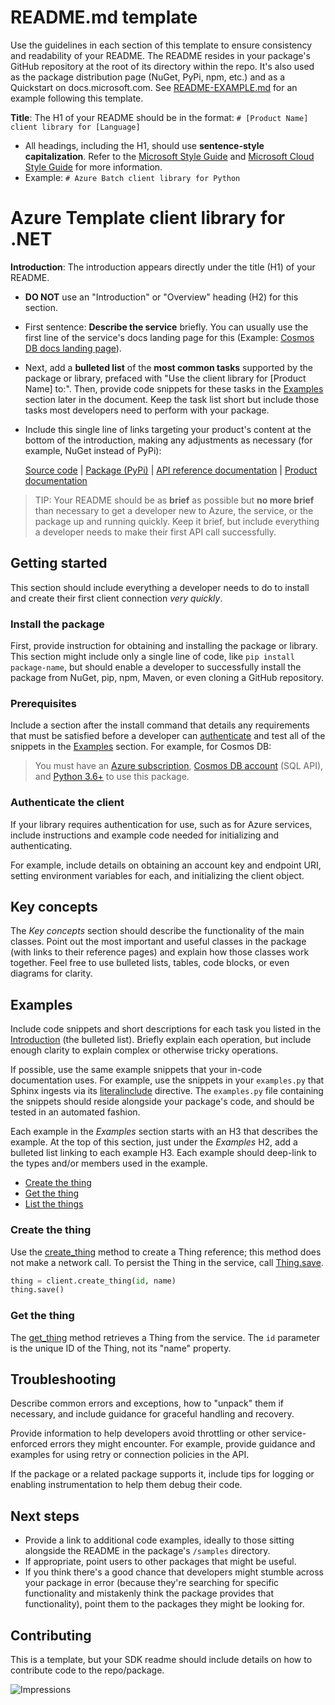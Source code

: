 # README.md template

Use the guidelines in each section of this template to ensure consistency and readability of your README. The README resides in your package's GitHub repository at the root of its directory within the repo. It's also used as the package distribution page (NuGet, PyPi, npm, etc.) and as a Quickstart on docs.microsoft.com. See [README-EXAMPLE.md](README-EXAMPLE.md) for an example following this template.

**Title**: The H1 of your README should be in the format: `# [Product Name] client library for [Language]`

* All headings, including the H1, should use **sentence-style capitalization**. Refer to the [Microsoft Style Guide][style-guide-msft] and [Microsoft Cloud Style Guide][style-guide-cloud] for more information.
* Example: `# Azure Batch client library for Python`

# Azure Template client library for .NET

**Introduction**: The introduction appears directly under the title (H1) of your README.

* **DO NOT** use an "Introduction" or "Overview" heading (H2) for this section.
* First sentence: **Describe the service** briefly. You can usually use the first line of the service's docs landing page for this (Example: [Cosmos DB docs landing page](https://docs.microsoft.com/azure/cosmos-db/)).
* Next, add a **bulleted list** of the **most common tasks** supported by the package or library, prefaced with "Use the client library for [Product Name] to:". Then, provide code snippets for these tasks in the [Examples](#examples) section later in the document. Keep the task list short but include those tasks most developers need to perform with your package.
* Include this single line of links targeting your product's content at the bottom of the introduction, making any adjustments as necessary (for example, NuGet instead of PyPi):

  [Source code](https://github.com/Azure/azure-sdk-for-python/tree/master/azure-batch) | [Package (PyPi)](https://pypi.org/project/azure-batch/) | [API reference documentation](https://docs.microsoft.com/python/api/overview/azure/batch?view=azure-python) | [Product documentation](https://docs.microsoft.com/azure/batch/)

> TIP: Your README should be as **brief** as possible but **no more brief** than necessary to get a developer new to Azure, the service, or the package up and running quickly. Keep it brief, but include everything a developer needs to make their first API call successfully.

## Getting started

This section should include everything a developer needs to do to install and create their first client connection *very quickly*.

### Install the package

First, provide instruction for obtaining and installing the package or library. This section might include only a single line of code, like `pip install package-name`, but should enable a developer to successfully install the package from NuGet, pip, npm, Maven, or even cloning a GitHub repository.

### Prerequisites

Include a section after the install command that details any requirements that must be satisfied before a developer can [authenticate](#authenticate-the-client) and test all of the snippets in the [Examples](#examples) section. For example, for Cosmos DB:

> You must have an [Azure subscription](https://azure.microsoft.com/free/), [Cosmos DB account](https://docs.microsoft.com/azure/cosmos-db/account-overview) (SQL API), and [Python 3.6+](https://www.python.org/downloads/) to use this package.

### Authenticate the client

If your library requires authentication for use, such as for Azure services, include instructions and example code needed for initializing and authenticating.

For example, include details on obtaining an account key and endpoint URI, setting environment variables for each, and initializing the client object.

## Key concepts

The *Key concepts* section should describe the functionality of the main classes. Point out the most important and useful classes in the package (with links to their reference pages) and explain how those classes work together. Feel free to use bulleted lists, tables, code blocks, or even diagrams for clarity.

## Examples

Include code snippets and short descriptions for each task you listed in the [Introduction](#introduction) (the bulleted list). Briefly explain each operation, but include enough clarity to explain complex or otherwise tricky operations.

If possible, use the same example snippets that your in-code documentation uses. For example, use the snippets in your `examples.py` that Sphinx ingests via its [literalinclude](https://www.sphinx-doc.org/en/1.5/markup/code.html?highlight=code%20examples#includes) directive. The `examples.py` file containing the snippets should reside alongside your package's code, and should be tested in an automated fashion.

Each example in the *Examples* section starts with an H3 that describes the example. At the top of this section, just under the *Examples* H2, add a bulleted list linking to each example H3. Each example should deep-link to the types and/or members used in the example.

* [Create the thing](#create-the-thing)
* [Get the thing](#get-the-thing)
* [List the things](#list-the-things)

### Create the thing

Use the [create_thing](not-valid-link) method to create a Thing reference; this method does not make a network call. To persist the Thing in the service, call [Thing.save](not-valid-link).

```Python
thing = client.create_thing(id, name)
thing.save()
```

### Get the thing

The [get_thing](not-valid-link) method retrieves a Thing from the service. The `id` parameter is the unique ID of the Thing, not its "name" property.


## Troubleshooting

Describe common errors and exceptions, how to "unpack" them if necessary, and include guidance for graceful handling and recovery.

Provide information to help developers avoid throttling or other service-enforced errors they might encounter. For example, provide guidance and examples for using retry or connection policies in the API.

If the package or a related package supports it, include tips for logging or enabling instrumentation to help them debug their code.

## Next steps

* Provide a link to additional code examples, ideally to those sitting alongside the README in the package's `/samples` directory.
* If appropriate, point users to other packages that might be useful.
* If you think there's a good chance that developers might stumble across your package in error (because they're searching for specific functionality and mistakenly think the package provides that functionality), point them to the packages they might be looking for.

## Contributing

This is a template, but your SDK readme should include details on how to contribute code to the repo/package.

<!-- LINKS -->
[style-guide-msft]: https://docs.microsoft.com/style-guide/capitalization
[style-guide-cloud]: https://worldready.cloudapp.net/Styleguide/Read?id=2696&topicid=25357

![Impressions](https://azure-sdk-impressions.azurewebsites.net/api/impressions/azure-sdk-for-net%2Fsdk%2Ftemplate%2FAzure.Template%2FREADME.png)
